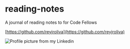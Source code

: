 # reading-notes
A journal of reading notes to for Code Fellows

[https://github.com/reyjroliva](https://github.com/reyjroliva)

![Profile picture from my Linkedin](https://media.licdn.com/dms/image/C5603AQHsP9yDxbG5bQ/profile-displayphoto-shrink_400_400/0/1544478065783?e=1702512000&v=beta&t=1rW4QRkBzd-nRCMKKRY9EwdS1vgyb0g9AdSI-enIKT4)
